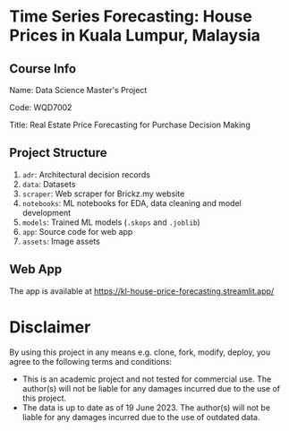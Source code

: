 # Time Series Forecasting: House Prices in Kuala Lumpur, Malaysia

## Course Info
Name: Data Science Master's Project

Code: WQD7002

Title: Real Estate Price Forecasting for Purchase Decision Making

## Project Structure
1. `adr`: Architectural decision records
2. `data`: Datasets
3. `scraper`: Web scraper for Brickz.my website
4. `notebooks`: ML notebooks for EDA, data cleaning and model development
5. `models`: Trained ML models (`.skops` and `.joblib`)
6. `app`: Source code for web app
7. `assets`: Image assets

## Web App
The app is available at https://kl-house-price-forecasting.streamlit.app/

# Disclaimer
By using this project in any means e.g. clone, fork, modify, deploy, you agree to the following terms and conditions:
- This is an academic project and not tested for commercial use. The author(s) will not be liable for any damages incurred due to the use of this project.
- The data is up to date as of 19 June 2023. The author(s) will not be liable for any damages incurred due to the use of outdated data.